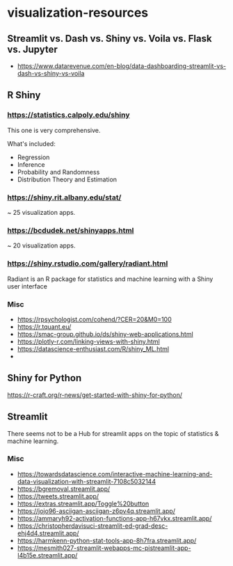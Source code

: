 # visualization-resources

## Streamlit vs. Dash vs. Shiny vs. Voila vs. Flask vs. Jupyter

- https://www.datarevenue.com/en-blog/data-dashboarding-streamlit-vs-dash-vs-shiny-vs-voila




## R Shiny

### https://statistics.calpoly.edu/shiny

This one is very comprehensive.

What's included:
- Regression	
- Inference	
- Probability and Randomness
- Distribution Theory and Estimation

### https://shiny.rit.albany.edu/stat/

~ 25 visualization apps.

### https://bcdudek.net/shinyapps.html

~ 20 visualization apps.

### https://shiny.rstudio.com/gallery/radiant.html

Radiant is an R package for statistics and machine learning with a Shiny user interface

### Misc
- https://rpsychologist.com/cohend/?CER=20&M0=100
- https://r.tquant.eu/
- https://smac-group.github.io/ds/shiny-web-applications.html
- https://plotly-r.com/linking-views-with-shiny.html
- https://datascience-enthusiast.com/R/shiny_ML.html
- 


## Shiny for Python

https://r-craft.org/r-news/get-started-with-shiny-for-python/



## Streamlit 

There seems not to be a Hub for streamlit apps on the topic of statistics & machine learning.

### Misc
- https://towardsdatascience.com/interactive-machine-learning-and-data-visualization-with-streamlit-7108c5032144
- https://bgremoval.streamlit.app/
- https://tweets.streamlit.app/
- https://extras.streamlit.app/Toggle%20button
- https://jojo96-asciigan-asciigan-z6pv4q.streamlit.app/
- https://ammaryh92-activation-functions-app-h67vkx.streamlit.app/
- https://christopherdavisuci-streamlit-ed-grad-desc-ehj4d4.streamlit.app/
- https://harmkenn-python-stat-tools-app-8h7fra.streamlit.app/
- https://mesmith027-streamlit-webapps-mc-pistreamlit-app-l4b15e.streamlit.app/





